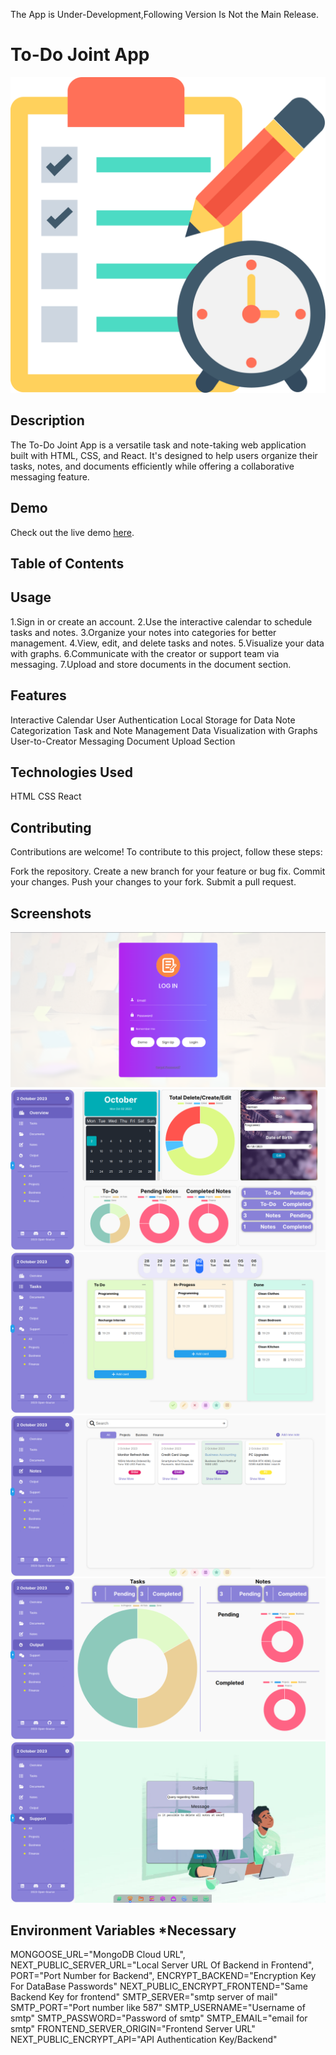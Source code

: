 The App is Under-Development,Following Version Is Not the Main Release.
# To-Do Joint App

![Notes-Todo](/app/Login-Dependencies/images/icons/favicon.png)

## Description

The To-Do Joint App is a versatile task and note-taking web application built with HTML, CSS, and React. It's designed to help users organize their tasks, notes, and documents efficiently while offering a collaborative messaging feature.

## Demo

Check out the live demo [here](https://note-todo-app.vercel.app/).

## Table of Contents


## Usage

1.Sign in or create an account.
2.Use the interactive calendar to schedule tasks and notes.
3.Organize your notes into categories for better management.
4.View, edit, and delete tasks and notes.
5.Visualize your data with graphs.
6.Communicate with the creator or support team via messaging.
7.Upload and store documents in the document section.


## Features

Interactive Calendar
User Authentication
Local Storage for Data
Note Categorization
Task and Note Management
Data Visualization with Graphs
User-to-Creator Messaging
Document Upload Section

## Technologies Used
HTML
CSS
React


## Contributing
Contributions are welcome! To contribute to this project, follow these steps:

Fork the repository.
Create a new branch for your feature or bug fix.
Commit your changes.
Push your changes to your fork.
Submit a pull request.

## Screenshots
![Login](/ShowCase/1.png)
![Overview](/ShowCase/2.png)
![Todo](/ShowCase/3.png)
![Notes](/ShowCase/4.png)
![Output](/ShowCase/5.png)
![Support](/ShowCase/6.png)

## Environment Variables *Necessary
MONGOOSE_URL="MongoDB Cloud URL",
NEXT_PUBLIC_SERVER_URL="Local Server URL Of Backend in Frontend",
PORT="Port Number for Backend",
ENCRYPT_BACKEND="Encryption Key For DataBase Passwords"
NEXT_PUBLIC_ENCRYPT_FRONTEND="Same Backend Key for frontend"
SMTP_SERVER="smtp server of mail"
SMTP_PORT="Port number like 587"
SMTP_USERNAME="Username of smtp"
SMTP_PASSWORD="Password of smtp"
SMTP_EMAIL="email for smtp"
FRONTEND_SERVER_ORIGIN="Frontend Server URL"
NEXT_PUBLIC_ENCRYPT_API="API Authentication Key/Backend"